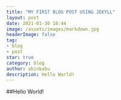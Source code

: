 ```yaml
---
title: "MY FIRST BLOG POST USING JEKYLL"
layout: post
date: 2021-01-30 16:44
image: /assets/images/markdown.jpg
headerImage: false
tag:
- blog
- post
star: true
category: blog
author: abinbabu
description: Hello World!
---
```




##Hello World!
